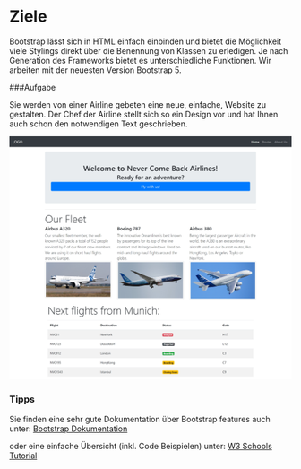 # Ziele

Bootstrap lässt sich in HTML einfach einbinden und bietet die Möglichkeit viele Stylings direkt über die Benennung von Klassen
zu erledigen. Je nach Generation des Frameworks bietet es unterschiedliche Funktionen. Wir arbeiten mit der neuesten Version Bootstrap 5.

###Aufgabe

Sie werden von einer Airline gebeten eine neue, einfache, Website zu gestalten. Der Chef der Airline stellt sich so ein Design vor und hat Ihnen auch schon den notwendigen Text geschrieben.


![img_1.png](img/should_state.png)

### Tipps

Sie finden eine sehr gute Dokumentation über Bootstrap features auch unter:
[Bootstrap Dokumentation](https://getbootstrap.com/docs/5.1/getting-started/introduction/)

oder eine einfache Übersicht (inkl. Code Beispielen) unter:
[W3 Schools Tutorial](https://www.w3schools.com/bootstrap5/index.php)